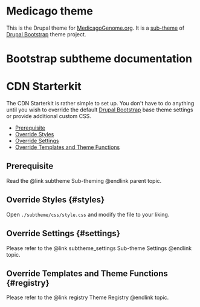 # Medicago theme

This is the Drupal theme for [MedicagoGenome.org](http://www.medicagogenome.org). It is a [sub-theme](https://drupal.org/node/225125) of [Drupal Bootstrap](https://drupal.org/project/bootstrap) theme project.

# Bootstrap subtheme documentation

<!-- @file Instructions on how to sub-theme the Drupal Bootstrap base theme using the CDN Starterkit. -->
<!-- @defgroup subtheme_cdn -->
<!-- @ingroup subtheme -->
# CDN Starterkit

The CDN Starterkit is rather simple to set up. You don't have to do anything
until you wish to override the default [Drupal Bootstrap] base theme settings
or provide additional custom CSS.

- [Prerequisite](#prerequisite)
- [Override Styles](#styles)
- [Override Settings](#settings)
- [Override Templates and Theme Functions](#registry)

## Prerequisite
Read the @link subtheme Sub-theming @endlink parent topic.

## Override Styles {#styles}
Open `./subtheme/css/style.css` and modify the file to your liking.

## Override Settings {#settings}
Please refer to the @link subtheme_settings Sub-theme Settings @endlink topic.

## Override Templates and Theme Functions {#registry}
Please refer to the @link registry Theme Registry @endlink topic.

[Drupal Bootstrap]: https://www.drupal.org/project/bootstrap
[Bootstrap Framework]: http://getbootstrap.com
[jsDelivr CDN]: http://www.jsdelivr.com
